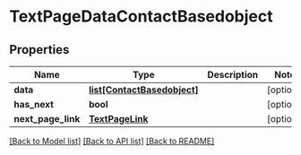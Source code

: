 # TextPageDataContactBasedobject

## Properties
Name | Type | Description | Notes
------------ | ------------- | ------------- | -------------
**data** | [**list[ContactBasedobject]**](ContactBasedobject.md) |  | [optional] 
**has_next** | **bool** |  | [optional] 
**next_page_link** | [**TextPageLink**](TextPageLink.md) |  | [optional] 

[[Back to Model list]](../README.md#documentation-for-models) [[Back to API list]](../README.md#documentation-for-api-endpoints) [[Back to README]](../README.md)

